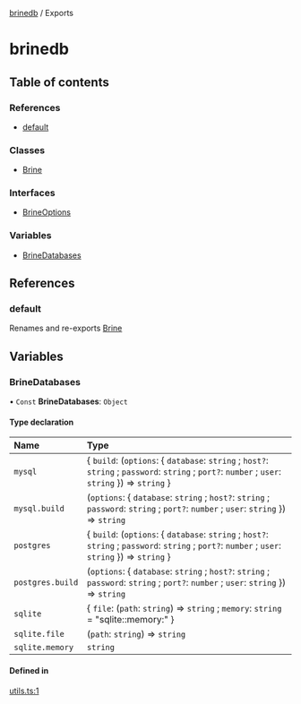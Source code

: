 [brinedb](README.md) / Exports

# brinedb

## Table of contents

### References

- [default](modules.md#default)

### Classes

- [Brine](classes/Brine.md)

### Interfaces

- [BrineOptions](interfaces/BrineOptions.md)

### Variables

- [BrineDatabases](modules.md#brinedatabases)

## References

### default

Renames and re-exports [Brine](classes/Brine.md)

## Variables

### BrineDatabases

• `Const` **BrineDatabases**: `Object`

#### Type declaration

| Name | Type |
| :------ | :------ |
| `mysql` | \{ `build`: (`options`: \{ `database`: `string` ; `host?`: `string` ; `password`: `string` ; `port?`: `number` ; `user`: `string`  }) => `string`  } |
| `mysql.build` | (`options`: \{ `database`: `string` ; `host?`: `string` ; `password`: `string` ; `port?`: `number` ; `user`: `string`  }) => `string` |
| `postgres` | \{ `build`: (`options`: \{ `database`: `string` ; `host?`: `string` ; `password`: `string` ; `port?`: `number` ; `user`: `string`  }) => `string`  } |
| `postgres.build` | (`options`: \{ `database`: `string` ; `host?`: `string` ; `password`: `string` ; `port?`: `number` ; `user`: `string`  }) => `string` |
| `sqlite` | \{ `file`: (`path`: `string`) => `string` ; `memory`: `string` = "sqlite::memory:" } |
| `sqlite.file` | (`path`: `string`) => `string` |
| `sqlite.memory` | `string` |

#### Defined in

[utils.ts:1](https://github.com/dan-online/brinedb/blob/2dfef7b/src/utils.ts#L1)
